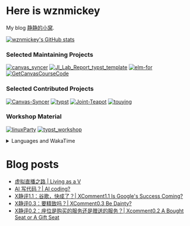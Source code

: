 # Here is wznmickey

My blog [静静的小窝](https://wznmickey.com).

[![wznmickey's GitHub stats](https://github-readme-stats-wznmickey.vercel.app/api?username=wznmickey&count_private=true&include_all_commits=true)](https://github.com/anuraghazra/github-readme-stats)

### Selected Maintaining Projects

[![canvas_syncer](https://github-readme-stats.vercel.app/api/pin/?username=wznmickey&repo=canvas_syncer)]([https://github.com/anuraghazra/github-readme-stats](https://github.com/wznmickey/canvas_syncer))
[![JI_Lab_Report_typst_template](https://github-readme-stats.vercel.app/api/pin/?username=wznmickey&repo=JI_Lab_Report_typst_template)]([https://github.com/anuraghazra/github-readme-stats](https://github.com/wznmickey/JI_Lab_Report_typst_template))
[![elm-for](https://github-readme-stats.vercel.app/api/pin/?username=wznmickey&repo=elm-for)]([https://github.com/anuraghazra/github-readme-stats](https://github.com/wznmickey/elm-for))
[![GetCanvasCourseCode](https://github-readme-stats.vercel.app/api/pin/?username=wznmickey&repo=GetCanvasCourseCode)]([https://github.com/anuraghazra/github-readme-stats](https://github.com/wznmickey/GetCanvasCourseCode))

### Selected Contributed Projects
  
[![Canvas-Syncer](https://github-readme-stats.vercel.app/api/pin/?username=BoYanZh&repo=Canvas-Syncer)]([https://github.com/anuraghazra/github-readme-stats](https://github.com/BoYanZh/Canvas-Syncer))
[![typst](https://github-readme-stats.vercel.app/api/pin/?username=typst&repo=typst)]([https://github.com/anuraghazra/github-readme-stats](https://github.com/typst/typst))
[![Joint-Teapot](https://github-readme-stats.vercel.app/api/pin/?username=BoYanZh&repo=Joint-Teapot)]([https://github.com/anuraghazra/github-readme-stats]([https://github.com/typst/typst](https://github.com/BoYanZh/Joint-Teapot)))
[![touying](https://github-readme-stats.vercel.app/api/pin/?username=touying-typ&repo=touying)]([https://github.com/anuraghazra/github-readme-stats]([https://github.com/typst/typst](https://github.com/touying-typ/touying)))

### Workshop Material
  
[![linuxParty](https://github-readme-stats.vercel.app/api/pin/?username=wznmickey&repo=linuxParty)]([https://github.com/anuraghazra/github-readme-stats](https://github.com/wznmickey/linuxParty))
[![typst_workshop](https://github-readme-stats.vercel.app/api/pin/?username=wznmickey&repo=typst_workshop)]([https://github.com/anuraghazra/github-readme-stats](https://github.com/wznmickey/typst_workshop))


<details>
<summary>Languages and WakaTime</summary>

[![Languages used (exclude html,css and js)](https://github-readme-stats-wznmickey.vercel.app/api/top-langs/?username=wznmickey&card_width=500&count_private=true&langs_count=20&)](https://github.com/anuraghazra/github-readme-stats)

WakaTime is collected since 2022/08/31. I worked mainly on C and C++ before so the time listed for C and C++ is shorter than real time.

[![wznmickey's WakaTime stats](https://github-readme-stats-wznmickey.vercel.app/api/wakatime?username=wznmickey&langs_count=20)](https://github.com/anuraghazra/github-readme-stats)

</details>

# Blog posts
<!-- BLOG-POST-LIST:START -->
- [虚拟直播之路 | Living as a V](https://wznmickey.com/2024/Living_as_a_V/)
- [AI 写代码？| AI coding?](https://wznmickey.com/2023/AIcoding/)
- [X静评1.1：谷歌，快成了？| XComment1.1 Is Google&#39;s Success Coming?](https://wznmickey.com/2023/XComment1-1/)
- [X静评0.3：要精致吗？| XComment0.3 Be Dainty?](https://wznmickey.com/2023/XComment0-3/)
- [X静评0.2：座位是购买的服务还是赠送的服务？| Xcomment0.2 A Bought Seat or A Gift Seat](https://wznmickey.com/2023/XComment0-2/)
<!-- BLOG-POST-LIST:END -->
